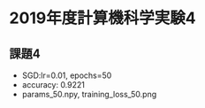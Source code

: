 # 2019年度計算機科学実験4

## 課題4
- SGD:lr=0.01, epochs=50
- accuracy: 0.9221
- params_50.npy, training_loss_50.png

